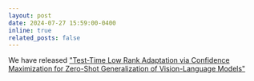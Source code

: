 ```yaml
---
layout: post
date: 2024-07-27 15:59:00-0400
inline: true
related_posts: false
---
```


We have released ["Test-Time Low Rank Adaptation via Confidence Maximization for Zero-Shot Generalization of Vision-Language Models"]([https://muhammad-huzaifaa.github.io/ObjectCompose/](https://arxiv.org/pdf/2407.15913))
